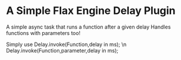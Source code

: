# A Simple Flax Engine Delay Plugin

A simple async task that runs a function after a given delay
Handles functions with parameters too!

Simply use
Delay.invoke(Function,delay in ms); \n
Delay.invoke(Function,parameter,delay in ms);
